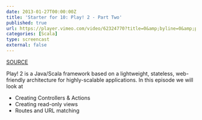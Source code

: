 ```yaml
---
date: 2013-01-27T00:00:00Z
title: 'Starter for 10: Play! 2 - Part Two'
published: true
url: https://player.vimeo.com/video/62324770?title=0&amp;byline=0&amp;portrait=0
categories: [Scala]
type: screencast
external: false
---
```

[SOURCE](https://github.com/yobriefcasts/003-introducing-play-2/tree/spike-1)

Play! 2 is a Java/Scala framework based on a lightweight, stateless, web-friendly architecture for highly-scalable applications. In this episode we will look at

- Creating Controllers & Actions
- Creating read-only views
- Routes and URL matching